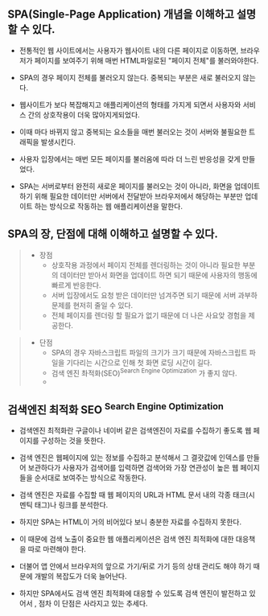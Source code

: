 ## SPA(Single-Page Application) 개념을 이해하고 설명할 수 있다.
* 전통적인 웹 사이트에서는 사용자가 웹사이트 내의 다른 페이지로 이동하면, 브라우저가 페이지를 보여주기 위해 매번 HTML파일로된 "페이지 전체"를 불러와야한다.

* SPA의 경우 페이지 전체를 불러오지 않는다. 중복되는 부분은 새로 불러오지 않는다. 

* 웹사이트가 보다 복잡해지고 애플리케이션의 형태를 가지게 되면서 사용자와 서비스 간의 상호작용이 더욱 많아지게되었다.


* 이때 마다 바뀌지 않고 중복되는 요소들을 매번 불러오는 것이 서버와 불필요한 트래픽을 발생시킨다.

* 사용자 입장에서는 매번 모든 페이지를 불러옴에 따라 더 느린 반응성을 갖게 만들었다.

* SPA는 서버로부터 완전히 새로운 페이지를 불러오는 것이 아니라, 화면을 업데이트 하기 위해 필요한 데이터만 서버에서 전달받아 브라우저에서 해당하는 부분만 업데이트 하는 방식으로 작동하는 웹 애플리케이션을 말한다.

## SPA의 장, 단점에 대해 이해하고 설명할 수 있다.
> * 장점
>   * 상호작용 과정에서 페이지 전체를 렌더링하는 것이 아니라 필요한 부분의 데이터만 받아서 화면을 업데이트 하면 되기 때문에 사용자의 행동에 빠르게 반응한다.
>   * 서버 입장에서도 요청 받은 데이터만 넘겨주면 되기 때문에 서버 과부하 문제를 현저히 줄일 수 있다.
>   * 전체 페이지를 렌더링 할 필요가 없기 때문에 더 나은 사요앚 경험을 제공한다.

> * 단점
>   * SPA의 경우 자바스크립트 파일의 크기가 크기 때문에 자바스크립트 파일을 기다리는 시간으로 인해 첫 화면 로딩 시간이 길다.
>   * 검색 엔진 촤적화(SEO)<sup>Search Engine Optimization</sup> 가 좋지 않다. 
>   * 

## 검색엔진 최적화 SEO <sup>Search Engine Optimization</sup>
* 검색엔진 최적화란 구글이나 네이버 같은 검색엔진이 자료를 수집하기 좋도록 웹 페이지를 구성하는 것을 뜻한다.

* 검색 엔진은 웹페이지에 있는 정보를 수집하고 분석해서 그 결괏값에 인덱스를 만들어 보관하다가 사용자가 검색어를 입력하면 검색어와 가장 연관성이 높은 웹 페이지들을 순서대로 보여주는 방식으로 작동한다.

* 검색 엔진은 자료를 수집할 때 웹 페이지의 URL과 HTML 문서 내의 각종 태크(시멘틱 태그)나 링크를 분석한다.

* 하지만 SPA는 HTML이 거의 비어있다 보니 충분한 자료를 수집하지 못한다. 
* 이 때문에 검색 노출이 중요한 웹 애플리케이션은 검색 엔진 최적화에 대한 대응책을 따로 마련해야 한다.

* 더불어 앱 안에서 브라우저의 앞으로 가기/뒤로 가기 등의 상태 관리도 해야 하기 때문에 개발의 복잡도가 더욱 늘어난다. 

* 하지만 SPA에서도 검색 엔진 최적화에 대응할 수 있도록 검색 엔진이 발전하고 있어서 , 점차 이 단점은 사라지고 있는 추세다.